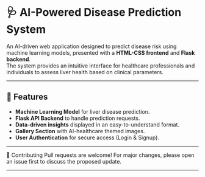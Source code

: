 # 🩺 AI-Powered Disease Prediction System

An AI-driven web application designed to predict disease risk using machine learning models, presented with a **HTML-CSS frontend** and **Flask backend**.  
The system provides an intuitive interface for healthcare professionals and individuals to assess liver health based on clinical parameters.

---

## 📌 Features
- **Machine Learning Model** for liver disease prediction.
- **Flask API Backend** to handle prediction requests.
- **Data-driven insights** displayed in an easy-to-understand format.
- **Gallery Section** with AI-healthcare themed images.
- **User Authentication** for secure access (Login & Signup).

---

🤝 Contributing
Pull requests are welcome! For major changes, please open an issue first to discuss the proposed update.

---
